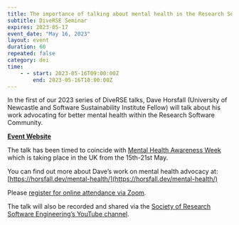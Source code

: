 ```yaml
---
title: The importance of talking about mental health in the Research Software Engineering community
subtitle: DiveRSE Seminar
expires: 2023-05-17
event_date: "May 16, 2023"
layout: event
duration: 60
repeated: false
category: dei
time:
    - - start: 2023-05-16T09:00:00Z
        end: 2023-05-16T10:00:00Z
---
```


In the first of our 2023 series of DiveRSE talks, Dave Horsfall (University of Newcastle and Software
Sustainability Institute Fellow) will talk about his work advocating for better mental health within the
Research Software Community.

[**Event Website**](https://diverse-rse.github.io/events/2023-05-16)

The talk has been timed to coincide with [Mental Health Awareness Week](https://www.mentalhealth.org.uk/our-work/public-engagement/mental-health-awareness-week-about) which is taking place in the
UK from the 15th-21st May.

You can find out more about Dave’s work on mental health advocacy at: [https://horsfall.dev/mental-health/](https://horsfall.dev/mental-health/)

Please [register for online attendance via Zoom](https://imperial-ac-uk.zoom.us/meeting/register/tJMuf-CrqTkuGdZFrZkMGqB_TsM3nsRVKSYl#/registration). 

The talk will also be recorded and shared via the
[Society of Research Software Engineering’s YouTube channel](https://www.youtube.com/@SocRSE).

